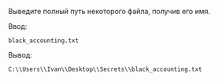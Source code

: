 Выведите полный путь некоторого файла, получив его имя.

Ввод:
```
black_accounting.txt
```


Вывод:
```
C:\\Users\\Ivan\\Desktop\\Secrets\\black_accounting.txt
```